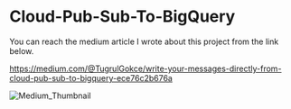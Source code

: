 # Cloud-Pub-Sub-To-BigQuery

You can reach the medium article I wrote about this project from the link below.

https://medium.com/@TugrulGokce/write-your-messages-directly-from-cloud-pub-sub-to-bigquery-ece76c2b676a

![Medium_Thumbnail](https://user-images.githubusercontent.com/63010257/184908356-a8e20c94-2ebf-44b2-9930-0ebc299d73bb.png)
